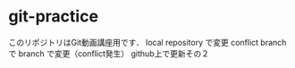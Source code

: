 # git-practice
このリポジトリはGit動画講座用です．
local repository で変更
conflict branchで branch で変更（conflict発生）
github上で更新その２
